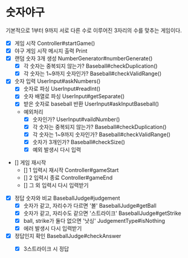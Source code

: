 # 숫자야구
기본적으로 1부터 9까지 서로 다른 수로 이루어진 3자리의 수를 맞추는 게임이다.

- [x] 게임 시작 Controller#startGame()
- [x] 야구 게임 시작 메시지 출력 Print
- [x] 랜덤 숫자 3개 생성 NumberGenerator#numberGenerate()
  - [x] 각 숫자는 중복되지 않는가? Baseball#checkDuplication()
  - [x] 각 숫자는 1~9까지 숫자인가? Baseball#checkValidRange()
- [x] 숫자 입력 UserInput#askNumbers()
  - [x] 숫자로 파싱 UserInput#readInt()
  - [x] 숫자 배열로 파싱 UserInput#getSeparate()
  - [x] 받은 숫자로 baseball 반환 UserInput#askInputBaseball()
  - 예외처리
    - [x] 숫자인가? UserInput#vaildNumber()
    - [x] 각 숫자는 중복되지 않는가? Baseball#checkDuplication()
    - [x] 각 숫자는 1~9까지 숫자인가? Baseball#checkValidRange()
    - [x] 숫자가 3개인가? Baseball#checkSize()
    - [x] 예외 발생시 다시 입력
- [] 게임 재시작
  - [] 1 입력시 재시작 Controller#gameStart
  - [] 2 입력시 종료 Controller#gameEnd
  - [] 그 외 입력시 다시 입력받기
- [x] 정답 숫자와 비교 BaseballJudge#judgement
  - [x] 숫자가 같고, 자리수가 다르면 '볼' BaseballJudge#getBall
  - [x] 숫자가 같고, 자리수도 같으면 '스트라이크' BaseballJudge#getStrike
  - [x] ball, strike가 둘다 없으면 '낫싱' JudgementType#isNothing
  - [x] 에러 발생시 다시 입력받기
- [x] 정답인지 확인 BaseballJudge#checkAnswer
  - [x] 3스트라이크 시 정답 

